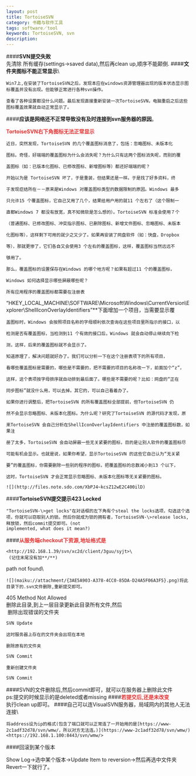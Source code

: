 ```yaml
---
layout: post
title: TortoiseSVN
category: 书籍与软件工具
tags: software／tool
keywords: TortoiseSVN, svn
description: 
---
```


####**SVN提交失败**\
     先清除 所有缓存(settings-\>saved data),然后再clean up,顺序不能颠倒.
####**文件夹图标不能正常显示**\

    Win7上,在安装了TortoiseSVN之后，发现本应在windows资源管理器出现的版本状态显示图标覆盖并没有出现。但能够正常进行各种svn操作。

    查看了各种设置都没什么问题。最后发现直接重新安装一次TortoiseSVN，电脑重启之后这些图标覆盖效果就自动正常显示了。

####**应该是网络还不正常导致没有及时连接到svn服务器的原因**。

**<span style="color:#e53333;">TortoiseSVN</span><span
    style="color:#e53333;">右下角图标无法正常显示</span>**

    近日，突然发现，TortoiseSVN 的几个覆盖图标消息了，包括：忽略图标、未版本化

    图标。奇怪，好端端的覆盖图标为什么会消失呢？为什么只有这两个图标消失呢，而别的覆

    盖图标（如：已版本化图标、已修改图标、新增图标等）都还好端端的呢？

    开始以为是 TortoiseSVN 坏了，于是重装，但结果还是一样。于是找了好多资料，终

    于发现症结所在－－原来是Windows 对覆盖图标类型的数据限制的原因。Windows 最多

    只允许15 个覆盖图标，它自己又用了几个，结果给用户用的就11 个左右了（这个限制一

    直都Windows 7 都没有放宽，真不知微软是怎么想的）。TortoiseSVN 标准会使用７个

    （普通图标、已修改图标、冲突指示图标、已删除图标、新增文件图标、忽略图标、未版本

    化图标等），这样剩下可用的就少之又少了。如果再安装了网盘软件（如：快盘，Dropbox

    等），那就更惨了，它们各自又会使用3 个左右的覆盖图标，这样，覆盖图标当然远远不

    够用了。

    那么，覆盖图标的设置保存在Windows 的哪个地方呢？如果有超过11 个的覆盖图标，

    Windows 如何选择显示哪些屏蔽哪些呢？

    所有应用程序的覆盖图标都需要在注册表

 “HKEY\_LOCAL\_MACHINE\\SOFTWARE\\Microsoft\\Windows\\CurrentVersion\\Explorer\\ShellIconOverlayIdentifiers”**下面增加一个项目，当需要显示覆

    盖图标时，Windows 会按照项目名称的字母顺利依次查询在这些项目里所指示的接口，以

    检测是否有覆盖图标，当检测到11 个有效的接口后，Windows 就会自动停止继续向下检

    测，这样，后来的覆盖图标就不会显示了。

    知道原理了，解决问题就好办了。我们可以分析一下在这个注册表项下的所有项目，

    看哪些覆盖图标是需要的，哪些是不需要的，把不需要的项目的名称改一下，前面加个“z”，

    这样，这个表项按字母排序就自动排到最后面了。哪些是不需要的呢？比如：网盘的“正在

    同步图标”就没什么用，可以去掉。其它的，可以自己看着办了。

    如果你进行调整后，把TortoiseSVN 的所有覆盖图标全部提前，但TortoiseSVN 仍

    然不会显示忽略图标、未版本化图标。为什么呢？研究了TortoiseSVN 的源代码才发现，原

    来TortoiseSVN 会自己分析在ShellIconOverlayIdentifiers 中注册的覆盖图标数，如果注

    册了太多，TortoiseSVN 会自动屏蔽一些无关紧要的图标，目的是让别人软件的覆盖图标尽

    可能有机会显示。也就是说，如果你希望，显示TortoiseSVN 的这些它自己认为“无关紧

    要”的覆盖图标，你需要删除一些别的程序的图标，把覆盖图标的总数减小到13 个以下，

    这时，TortoiseSVN 才会正常显示忽略图标、未版本化图标等无关紧要的图标。

    ![](http://files.note.sdo.com/XbPJ4~kcsZ12wE2C400ilD)

####**TortoiseSVN提交提示423 Locked**

    "TortoiseSVN-\>get locks"在对话框的左下角有个steal the locks选项，勾选这个选项，你就可以窃取别人的锁。然后你就成为锁的拥有者，TortoiseSVN-\>release locks,释放锁，然后commit提交即可。(not
    implemented, what does it mean?)

####**<span style="color:#e53333;">从服务端checkout下资源,地址格式是</span>**

    <http://192.168.1.39/svn/xc2d/client/3guu/syjt>\
     (记住末尾没有加**/**)

path not found\

    ![](maiku://attachment/{3AE5A903-A378-4CC0-85DA-D24A5F06A3F5}.png)将此目录下的.svn文件删除,重新提交即可。

405 Method Not Allowed\
     删除此目录,到上一层目录更新此目录所有文件,然后\
      删除出现错误的文件夹

    SVN Update

    这时服务器上存在的文件夹会出现在本地

    删除原有的文件夹

    SVN Commit

    重新创建文件夹

    SVN Commit

####SVN的文件删除后,然后commit即可，就可以在服务器上删除此文件\
     ps:提交的时候显示的是deleted或者missing
####**<span style="color:#e53333;">若提交后,</span><span
    style="color:#e53333;">还是未改变</span>**\
     执行clean up即可。
####自己可以连VisualSVN服务器，局域网内的其他人无法连接\

    将address设为ip的格式(包含了端口就可以正常连了一开始用的是[https://www-2c1adf32d78/svn/wmw/，所以对方无法连。)](https://www-2c1adf32d78/svn/wmw/)<https://192.168.1.100:8443/svn/wmw/>

####回滚到某个版本

Show Log->选中某个版本->Update Item to reversion->然后再选中文件夹Revert一下就行了。







